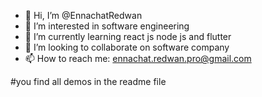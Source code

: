 - 👋 Hi, I’m @EnnachatRedwan
- 👀 I’m interested in software engineering
- 🌱 I’m currently learning react js node js and flutter
- 💞️ I’m looking to collaborate on software company
- 📫 How to reach me: ennachat.redwan.pro@gmail.com

#you find all demos in the readme file

<!---
EnnachatRedwan/EnnachatRedwan is a ✨ special ✨ repository because its `README.md` (this file) appears on your GitHub profile.
You can click the Preview link to take a look at your changes.
--->
